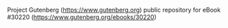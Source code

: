 Project Gutenberg (https://www.gutenberg.org) public repository for eBook #30220 (https://www.gutenberg.org/ebooks/30220)
